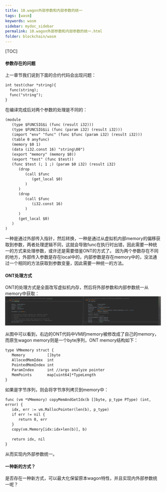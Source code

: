 ```yaml
---
title: 10.wagon外部参数和内部参数的统一
tags: [wasm]
keywords: wasm
sidebar: mydoc_sidebar
permalink: 10.wagon外部参数和内部参数的统一.html
folder: blockchain/wasm
---
```


[TOC]

#### 参数存在的问题
上一章节我们说到下面的合约代码会出现问题：
```
int test(char *string){
  func(string);
  func("string");
}
```
在编译完成后对两个参数的处理是不同的：
```
(module
   (type $FUNCSIG$i (func (result i32)))
   (type $FUNCSIG$ii (func (param i32) (result i32)))
   (import "env" "func" (func $func (param i32) (result i32)))
   (table 0 anyfunc)
   (memory $0 1)
   (data (i32.const 16) "string\00")
   (export "memory" (memory $0))
   (export "test" (func $test))
   (func $test (; 1 ;) (param $0 i32) (result i32)
      (drop
         (call $func
            (get_local $0)
         )
      )
      (drop
         (call $func
            (i32.const 16)
         )
      )
      (get_local $0)
   )
)
```
一种是通过外部传入指针，然后转换，一种是通过从虚拟机内部memory的偏移获取到参数，两者处理逻辑不同，这就会导致func在执行时出错，因此需要一种统一的方式来处理参数，或许还是需要借鉴ONT的方式了。
因为两个参数存在不同的地方，外部传入参数是存在local中的，内部参数是存在memory中的，没法通过一个相同的方法获取到参数变量，因此需要一种统一的方法。

#### ONT处理方式
ONT的处理方式是全面改写虚拟机内存，然后将外部参数和内部参数统一从memory中获取：
![10-1](./images/blockchain/wasm/10-01.png)

从图中可以看到，右边的ONT代码中VM的memory被修改成了自己的memory，而原生wagon memory则是一个byte序列，ONT memory结构如下：
```
type VMmemory struct {
   Memory          []byte
   AllocedMemIdex  int
   PointedMemIndex int
   ParamIndex      int //args analyze pointer
   MemPoints       map[uint64]*TypeLength
}
```
如果是字节序列，则会将字节序列拷贝到memory中：
```
func (vm *VMmemory) copyMemAndGetIdx(b []byte, p_type PType) (int, error) {
   idx, err := vm.MallocPointer(len(b), p_type)
   if err != nil {
      return 0, err
   }
   copy(vm.Memory[idx:idx+len(b)], b)

   return idx, nil
}
```
从而实现内外部参数统一。

#### 一种新的方式？
是否存在一种新方式，可以最大化保留原本wagon特性，并且实现内外部参数统一呢？










